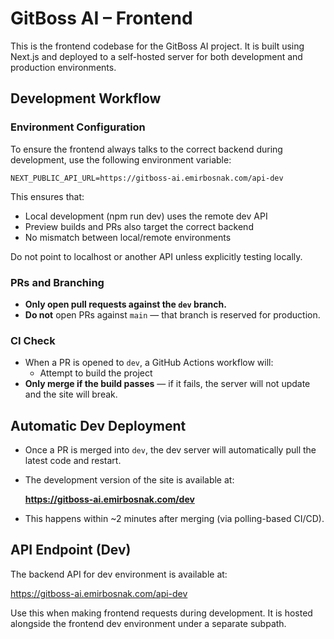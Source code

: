 # GitBoss AI – Frontend

This is the frontend codebase for the GitBoss AI project. It is built using Next.js and deployed to a self-hosted server for both development and production environments.

## Development Workflow

### Environment Configuration

To ensure the frontend always talks to the correct backend during development, use the following environment variable:

```NEXT_PUBLIC_API_URL=https://gitboss-ai.emirbosnak.com/api-dev```

This ensures that:

- Local development (npm run dev) uses the remote dev API
- Preview builds and PRs also target the correct backend
- No mismatch between local/remote environments

Do not point to localhost or another API unless explicitly testing locally.

### PRs and Branching

- **Only open pull requests against the `dev` branch.**
- **Do not** open PRs against `main` — that branch is reserved for production.

### CI Check

- When a PR is opened to `dev`, a GitHub Actions workflow will:
  - Attempt to build the project
-  **Only merge if the build passes** — if it fails, the server will not update and the site will break.

## Automatic Dev Deployment

- Once a PR is merged into `dev`, the dev server will automatically pull the latest code and restart.
- The development version of the site is available at:

   **https://gitboss-ai.emirbosnak.com/dev**

- This happens within ~2 minutes after merging (via polling-based CI/CD).

## API Endpoint (Dev)

The backend API for dev environment is available at:

https://gitboss-ai.emirbosnak.com/api-dev

Use this when making frontend requests during development. It is hosted alongside the frontend dev environment under a separate subpath.
